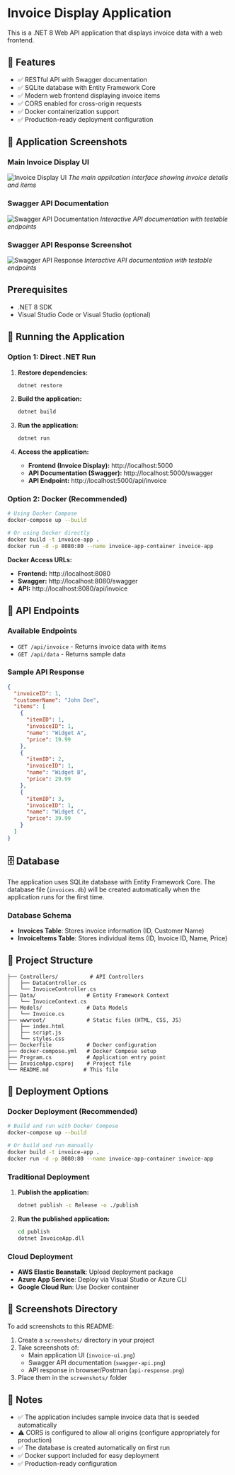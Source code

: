 # Invoice Display Application

This is a .NET 8 Web API application that displays invoice data with a web frontend.

## 🎯 Features

- ✅ RESTful API with Swagger documentation
- ✅ SQLite database with Entity Framework Core
- ✅ Modern web frontend displaying invoice items
- ✅ CORS enabled for cross-origin requests
- ✅ Docker containerization support
- ✅ Production-ready deployment configuration

## 📱 Application Screenshots

### Main Invoice Display UI

![Invoice Display UI](./screenshots/invoice_display.png)
_The main application interface showing invoice details and items_

### Swagger API Documentation

![Swagger API Documentation](./screenshots/swagger.png)
_Interactive API documentation with testable endpoints_

### Swagger API Response Screenshot

![Swagger API Response](./screenshots/swagger-api-response.png)
_Interactive API documentation with testable endpoints_

## Prerequisites

- .NET 8 SDK
- Visual Studio Code or Visual Studio (optional)

## 🚀 Running the Application

### Option 1: Direct .NET Run

1. **Restore dependencies:**

   ```bash
   dotnet restore
   ```

2. **Build the application:**

   ```bash
   dotnet build
   ```

3. **Run the application:**

   ```bash
   dotnet run
   ```

4. **Access the application:**
   - **Frontend (Invoice Display):** http://localhost:5000
   - **API Documentation (Swagger):** http://localhost:5000/swagger
   - **API Endpoint:** http://localhost:5000/api/invoice

### Option 2: Docker (Recommended)

```bash
# Using Docker Compose
docker-compose up --build

# Or using Docker directly
docker build -t invoice-app .
docker run -d -p 8080:80 --name invoice-app-container invoice-app
```

**Docker Access URLs:**

- **Frontend:** http://localhost:8080
- **Swagger:** http://localhost:8080/swagger
- **API:** http://localhost:8080/api/invoice

## 🔌 API Endpoints

### Available Endpoints

- `GET /api/invoice` - Returns invoice data with items
- `GET /api/data` - Returns sample data

### Sample API Response

```json
{
  "invoiceID": 1,
  "customerName": "John Doe",
  "items": [
    {
      "itemID": 1,
      "invoiceID": 1,
      "name": "Widget A",
      "price": 19.99
    },
    {
      "itemID": 2,
      "invoiceID": 1,
      "name": "Widget B",
      "price": 29.99
    },
    {
      "itemID": 3,
      "invoiceID": 1,
      "name": "Widget C",
      "price": 39.99
    }
  ]
}
```

## 🗄️ Database

The application uses SQLite database with Entity Framework Core. The database file (`invoices.db`) will be created automatically when the application runs for the first time.

### Database Schema

- **Invoices Table**: Stores invoice information (ID, Customer Name)
- **InvoiceItems Table**: Stores individual items (ID, Invoice ID, Name, Price)

## 📁 Project Structure

```
├── Controllers/          # API Controllers
│   ├── DataController.cs
│   └── InvoiceController.cs
├── Data/                # Entity Framework Context
│   └── InvoiceContext.cs
├── Models/              # Data Models
│   └── Invoice.cs
├── wwwroot/             # Static files (HTML, CSS, JS)
│   ├── index.html
│   ├── script.js
│   └── styles.css
├── Dockerfile           # Docker configuration
├── docker-compose.yml   # Docker Compose setup
├── Program.cs           # Application entry point
├── InvoiceApp.csproj    # Project file
└── README.md           # This file
```

## 🚀 Deployment Options

### Docker Deployment (Recommended)

```bash
# Build and run with Docker Compose
docker-compose up --build

# Or build and run manually
docker build -t invoice-app .
docker run -d -p 8080:80 --name invoice-app-container invoice-app
```

### Traditional Deployment

1. **Publish the application:**

   ```bash
   dotnet publish -c Release -o ./publish
   ```

2. **Run the published application:**
   ```bash
   cd publish
   dotnet InvoiceApp.dll
   ```

### Cloud Deployment

- **AWS Elastic Beanstalk**: Upload deployment package
- **Azure App Service**: Deploy via Visual Studio or Azure CLI
- **Google Cloud Run**: Use Docker container

## 📸 Screenshots Directory

To add screenshots to this README:

1. Create a `screenshots/` directory in your project
2. Take screenshots of:
   - Main application UI (`invoice-ui.png`)
   - Swagger API documentation (`swagger-api.png`)
   - API response in browser/Postman (`api-response.png`)
3. Place them in the `screenshots/` folder

## 📝 Notes

- ✅ The application includes sample invoice data that is seeded automatically
- ⚠️ CORS is configured to allow all origins (configure appropriately for production)
- ✅ The database is created automatically on first run
- ✅ Docker support included for easy deployment
- ✅ Production-ready configuration
